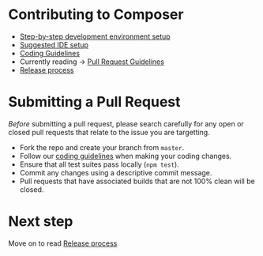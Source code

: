 # Contributing to Composer
* [Step-by-step development environment setup](./getting-started.md)
* [Suggested IDE setup](./ide-setup.md)
* [Coding Guidelines](./coding-guidelines.md)
* Currently reading -> [Pull Request Guidelines](./submitting-pull-request.md)
* [Release process](./release-process/weekly-qa-validation.md)


# Submitting a Pull Request

*Before* submitting a pull request, please search carefully for any open or closed pull requests that relate to the issue you are targetting.

- Fork the repo and create your branch from `master`.
- Follow our [coding guidelines](./coding-guidelines.md) when making your coding changes.
- Ensure that all test suites pass locally (`npm test`).
- Commit any changes using a descriptive commit message.
- Pull requests that have associated builds that are not 100% clean will be closed.

# Next step
Move on to read [Release process](./release-process/weekly-qa-validation.md)
